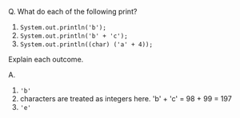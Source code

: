 Q. What do each of the following print?

1. `System.out.println('b');`
2. `System.out.println('b' + 'c');`
3. `System.out.println((char) ('a' + 4));`

Explain each outcome.

A.

1. `'b'`
2. characters are treated as integers here. 'b' + 'c' = 98 + 99 = 197
3. `'e'`